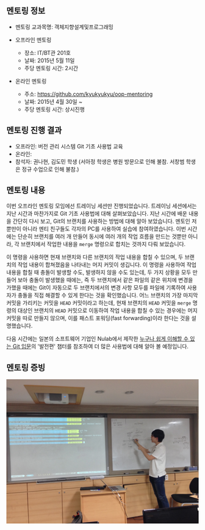 ## 멘토링 정보

- 멘토링 교과목명: 객체지향설계및프로그래밍
- 오프라인 멘토링

    * 장소: IT/BT관 201호
    * 날짜: 2015년 5월 11일
    * 주당 멘토링 시간: 2시간

- 온라인 멘토링

    * 주소: https://github.com/kyukyukyu/oop-mentoring
    * 날짜: 2015년 4월 30일 ~
    * 주당 멘토링 시간: 상시진행

## 멘토링 진행 결과

- 오프라인: 버전 관리 시스템 Git 기초 사용법 교육
- 온라인:
- 참석자: 권나현, 김도민 학생 (서아정 학생은 병원 방문으로 인해 불참. 서창범
          학생은 정규 수업으로 인해 불참.)

## 멘토링 내용

이번 오프라인 멘토링 모임에선 트레이닝 세션만 진행되었습니다. 트레이닝
세션에서는 지난 시간과 마찬가지로 Git 기초 사용법에 대해 살펴보았습니다. 지난
시간에 배운 내용을 간단히 다시 보고, Git의 브랜치를 사용하는 방법에 대해 알아
보았습니다. 멘토인 저 뿐만이 아니라 멘티 친구들도 각자의 PC를 사용하여 실습에
참여하였습니다. 이번 시간에는 단순히 브랜치를 여러 개 만들어 동시에 여러 개의
작업 흐름을 만드는 것뿐만 아니라, 각 브랜치에서 작업한 내용을 `merge` 명령으로
합치는 것까지 다뤄 보았습니다.

이 명령을 사용하면 현재 브랜치와 다른 브랜치의 작업 내용을 합칠 수 있으며, 두
브랜치의 작업 내용이 합쳐졌음을 나타내는 머지 커밋이 생깁니다. 이 명령을
사용하여 작업 내용을 합칠 때 충돌이 발생할 수도, 발생하지 않을 수도 있는데, 두
가지 상황을 모두 만들어 보아 충돌이 발생했을 때에는, 즉 두 브랜치에서 같은
파일의 같은 위치에 변경을 가했을 때에는 Git이 자동으로 두 브랜치에서의 변경
사항 모두를 파일에 기록하여 사용자가 충돌을 직접 해결할 수 있게 한다는 것을
확인했습니다. 어느 브랜치의 가장 마지막 커밋을 가리키는 커밋을 `HEAD`
커밋이라고 하는데, 현재 브랜치의 `HEAD` 커밋을 `merge` 명령의 대상인 브랜치의
`HEAD` 커밋으로 이동하여 작업 내용을 합칠 수 있는 경우에는 머지 커밋을 따로
만들지 않으며, 이를 패스트 포워딩(fast forwarding)이라 한다는 것을
설명했습니다.

다음 시간에는 일본의 소프트웨어 기업인 Nulab에서 제작한
[누구나 쉽게 이해할 수 있는 Git 입문](http://backlogtool.com/git-guide/kr/)의
'발전편' 챕터를 참조하여 더 많은 사용법에 대해 알아 볼 예정입니다.

## 멘토링 증빙

![Git 브랜치 설명](./proof.jpg)
